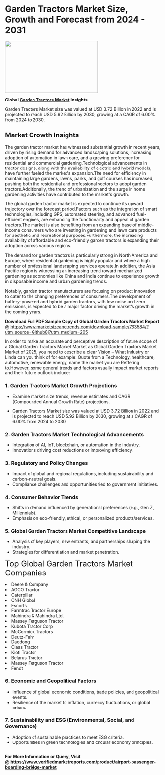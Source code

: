 <H1>Garden Tractors Market Size, Growth and Forecast from 2024 - 2031</H1><img class="aligncenter size-medium wp-image-584254" src="https://thirdeyenews.in/wp-content/uploads/2024/09/Global-Market-Research-300x168.jpeg" alt="" width="300" height="168" /><p><strong>Global&nbsp;<a href="https://www.marketsizeandtrends.com/download-sample/763584/?utm_source=Github8j?utm_medium=205">Garden Tractors Market</a> Insights</strong></p><p>Garden Tractors Market size was valued at USD 3.72 Billion in 2022 and is projected to reach USD 5.92 Billion by 2030, growing at a CAGR of 6.00% from 2024 to 2030.</p><p><h2>Market Growth Insights</h2> <p>The garden tractor market has witnessed substantial growth in recent years, driven by rising demand for advanced landscaping solutions, increasing adoption of automation in lawn care, and a growing preference for residential and commercial gardening.Technological advancements in tractor designs, along with the availability of electric and hybrid models, have further fueled the market's expansion.The need for efficiency in maintaining large gardens, lawns, parks, and golf courses has increased, pushing both the residential and professional sectors to adopt garden tractors.Additionally, the trend of urbanization and the surge in home gardening activities have contributed to the market's growth.</p> <p>The global garden tractor market is expected to continue its upward trajectory over the forecast period.Factors such as the integration of smart technologies, including GPS, automated steering, and advanced fuel-efficient engines, are enhancing the functionality and appeal of garden tractors.The market is also benefiting from an expanding base of middle-income consumers who are investing in gardening and lawn care products for aesthetic and recreational purposes.Furthermore, the increasing availability of affordable and eco-friendly garden tractors is expanding their adoption across various regions.</p> <p>The demand for garden tractors is particularly strong in North America and Europe, where residential gardening is highly popular and where a high number of professional landscaping services operate.In addition, the Asia Pacific region is witnessing an increasing trend toward mechanized gardening as economies like China and India continue to experience growth in disposable income and urban gardening trends.</p> <p>Notably, garden tractor manufacturers are focusing on product innovation to cater to the changing preferences of consumers.The development of battery-powered and hybrid garden tractors, with low noise and zero emissions, is expected to be a major factor driving the market's growth in the coming years.</p> <p><span class=""><strong>Download Full PDF Sample Copy of Global Garden Tractors Market Report</strong> @ <a href="https://www.marketsizeandtrends.com/download-sample/763584/?utm_source=Github8j?utm_medium=205" target="_blank">https://www.marketsizeandtrends.com/download-sample/763584/?utm_source=Github8j?utm_medium=205</a></span></p><p>In order to make an accurate and perceptive description of future scope of a Global&nbsp;Garden Tractors Market Market as Global&nbsp;Garden Tractors Market Market of 2025, you need to describe a clear Vision &ndash; What Industry or Linda can you think of for example: Quote from a Technology, healthcare, automotive, renewable energy, name the market you are Reffering to.However, some general trends and factors usually impact market reports and their future outlook include:</p><h3>1.&nbsp;<strong>Garden Tractors Market Growth Projections</strong></h3><ul><li>Examine market size trends, revenue estimates and CAGR (Compounded Annual Growth Rate) projections.</li><li><p>Garden Tractors Market size was valued at USD 3.72 Billion in 2022 and is projected to reach USD 5.92 Billion by 2030, growing at a CAGR of 6.00% from 2024 to 2030.</p></li></ul><h3>2.&nbsp;<strong>Garden Tractors Market Technological Advancements</strong></h3><ul><li>Integration of AI, IoT, blockchain, or automation in the industry.</li><li>Innovations driving cost reductions or improving efficiency.</li></ul><h3>3.&nbsp;<strong>Regulatory and Policy Changes</strong></h3><ul><li>Impact of global and regional regulations, including sustainability and carbon-neutral goals.</li><li>Compliance challenges and opportunities tied to government initiatives.</li></ul><h3>4.&nbsp;<strong>Consumer Behavior Trends</strong></h3><ul><li>Shifts in demand influenced by generational preferences (e.g., Gen Z, Millennials).</li><li>Emphasis on eco-friendly, ethical, or personalized products/services.</li></ul><h3>5.&nbsp;<strong>Global Garden Tractors Market Competitive Landscape</strong></h3><ul><li>Analysis of key players, new entrants, and partnerships shaping the industry.</li><li>Strategies for differentiation and market penetration.</li></ul><p data-pm-slice="1 1 []"><span style="color: inherit; font-family: inherit; font-size: 25px;">Top Global Garden Tractors Market Companies</span></p><div class="" data-test-id=""><p><li>Deere & Company</li><li> AGCO Tractor</li><li> Caterpillar</li><li> CNH Global</li><li> Escorts</li><li> Farmtrac Tractor Europe</li><li> Mahindra & Mahindra Ltd.</li><li> Massey Ferguson Tractor</li><li> Kubota Tractor Corp</li><li> McCormick Tractors</li><li> Deutz-Fahr</li><li> Daedong</li><li> Claas Tractor</li><li> Kioti Tractor</li><li> Belarus Tractor</li><li> Massey Ferguson Tractor</li><li> Fendt</li></p></div><h3>6.&nbsp;<strong>Economic and Geopolitical Factors</strong></h3><ul><li>Influence of global economic conditions, trade policies, and geopolitical events.</li><li>Resilience of the market to inflation, currency fluctuations, or global crises.</li></ul><h3>7.&nbsp;<strong>Sustainability and ESG (Environmental, Social, and Governance)</strong></h3><ul><li>Adoption of sustainable practices to meet ESG criteria.</li><li>Opportunities in green technologies and circular economy principles.</li></ul><h2><strong style="font-size: 14px;">For More Information or Query, Visit @&nbsp;</strong><a style="background-color: #ffffff; font-size: 14px;" href="https://www.marketsizeandtrends.com/report/garden-tractors-market/" target="_blank">https://www.verifiedmarketreports.com/product/airport-passenger-boarding-bridge-market</a></h2>